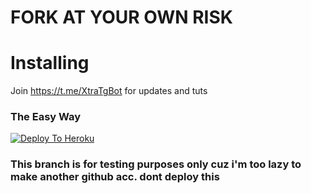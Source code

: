 # FORK AT YOUR OWN RISK
# Installing
Join https://t.me/XtraTgBot for updates and tuts
### The Easy Way

[![Deploy To Heroku](https://www.herokucdn.com/deploy/button.svg)](https://heroku.com/deploy)

### This branch is for testing purposes only cuz i'm too lazy to make another github acc. dont deploy this
